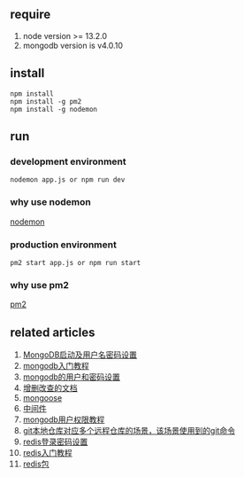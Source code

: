 ## require

1. node version >= 13.2.0
2. mongodb version is v4.0.10 

## install

```
npm install
npm install -g pm2
npm install -g nodemon
```

## run

### development environment

```
nodemon app.js or npm run dev
```
### why use nodemon

<a href="https://zhuanlan.zhihu.com/p/96720675">nodemon</a>

### production environment

```
pm2 start app.js or npm run start
```

### why use pm2

<a href="https://www.cnblogs.com/wangcp-2014/p/10874417.html">pm2</a>

## related articles

1. <a href="https://www.cnblogs.com/yangjing000/p/8259807.html">MongoDB启动及用户名密码设置</a>
2. <a href="https://www.runoob.com/mongodb/mongodb-tutorial.html">mongodb入门教程</a>
3. <a href="https://www.cnblogs.com/yangjing000/p/8259807.html">mongodb的用户和密码设置</a>
4. <a href="https://www.jianshu.com/p/fe842fab1950">增删改查的文档</a>
5. <a href="http://www.mongoosejs.net/docs/index.html">mongoose</a>
6. <a href="https://www.cnblogs.com/LChenglong/p/12118666.html">中间件</a>
7. <a href="https://www.cnblogs.com/pl-boke/p/10063351.html">mongodb用户权限教程</a>
8. <a href="https://www.cnblogs.com/kongwei/p/12171184.html">git本地仓库对应多个远程仓库的场景，该场景使用到的git命令</a>
9. <a href="https://www.cnblogs.com/aspsea/articles/10964606.html">redis登录密码设置</a>
10. <a href="https://www.runoob.com/redis/redis-tutorial.html">redis入门教程</a>
11. <a href="https://www.npmjs.com/package/redis">redis包</a>